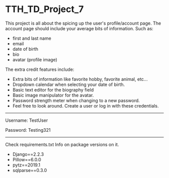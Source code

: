 # TTH_TD_Project_7

This project is all about the spicing up the user's profile/account page. 
The account page should include your average bits of information. 
Such as:

* first and last name
* email
* date of birth
* bio
* avatar (profile image)

The extra credit features include:

* Extra bits of information like favorite hobby, favorite animal, etc...
* Dropdown calendar when selecting your date of birth.
* Basic text editor for the biography field
* Basic image manipulator for the avatar.
* Password strength meter when changing to a new password.
* Feel free to look around. Create a user or log in with these credentials.

-----------------------------------------
Username: TestUser

Password: Testing321

-----------------------------------------

Check requirements.txt Info on package versions on it.

* Django==2.2.3
* Pillow==6.0.0
* pytz==2019.1
* sqlparse==0.3.0

